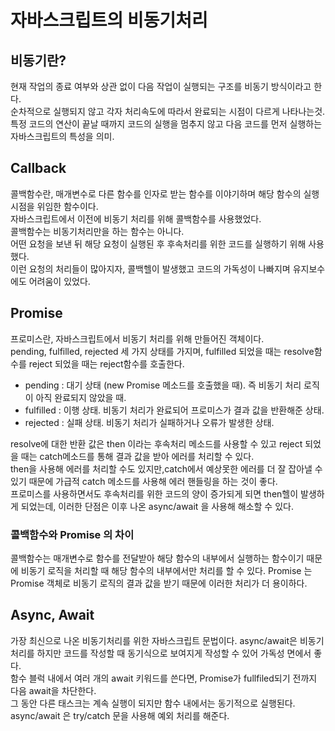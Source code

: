 # 자바스크립트의 비동기처리

## 비동기란?

현재 작업의 종료 여부와 상관 없이 다음 작업이 실행되는 구조를 비동기 방식이라고 한다.  
순차적으로 실행되지 않고 각자 처리속도에 따라서 완료되는 시점이 다르게 나타나는것.  
특정 코드의 연산이 끝날 때까지 코드의 실행을 멈추지 않고 다음 코드를 먼저 실행하는 자바스크립트의 특성을 의미.

## Callback

콜백함수란, 매개변수로 다른 함수를 인자로 받는 함수를 이야기하며 해당 함수의 실행시점을 위임한 함수이다.  
자바스크립트에서 이전에 비동기 처리를 위해 콜백함수를 사용했었다.  
콜백함수는 비동기처리만을 하는 함수는 아니다.  
어떤 요청을 보낸 뒤 해당 요청이 실행된 후 후속처리를 위한 코드를 실행하기 위해 사용했다.  
이런 요청의 처리들이 많아지자, 콜백헬이 발생했고 코드의 가독성이 나빠지며 유지보수에도 어려움이 있었다.

## Promise

프로미스란, 자바스크립트에서 비동기 처리를 위해 만들어진 객체이다.  
pending, fulfilled, rejected 세 가지 상태를 가지며, fulfilled 되었을 때는 resolve함수를 reject 되었을 때는 reject함수를 호출한다.

- pending : 대기 상태 (new Promise 메소드를 호출했을 때). 즉 비동기 처리 로직이 아직 완료되지 않았을 때.
- fulfilled : 이행 상태. 비동기 처리가 완료되어 프로미스가 결과 값을 반환해준 상태.
- rejected : 실패 상태. 비동기 처리가 실패하거나 오류가 발생한 상태.
  <br/>

resolve에 대한 반환 값은 then 이라는 후속처리 메소드를 사용할 수 있고 reject 되었을 때는 catch메소드를 통해 결과 값을 받아 에러를 처리할 수 있다.  
then을 사용해 에러를 처리할 수도 있지만,catch에서 예상못한 에러를 더 잘 잡아낼 수 있기 때문에 가급적 catch 메소드를 사용해 에러 핸들링을 하는 것이 좋다.  
프로미스를 사용하면서도 후속처리를 위한 코드의 양이 증가되게 되면 then헬이 발생하게 되었는데, 이러한 단점은 이후 나온 async/await 을 사용해 해소할 수 있다.

### 콜백함수와 Promise 의 차이

콜백함수는 매개변수로 함수를 전달받아 해당 함수의 내부에서 실행하는 함수이기 때문에 비동기 로직을 처리할 때 해당 함수의 내부에서만 처리를 할 수 있다. Promise 는 Promise 객체로 비동기 로직의 결과 값을 받기 때문에 이러한 처리가 더 용이하다.

## Async, Await

가장 최신으로 나온 비동기처리를 위한 자바스크립트 문법이다.
async/await은 비동기처리를 하지만 코드를 작성할 때 동기식으로 보여지게 작성할 수 있어 가독성 면에서 좋다.  
함수 블럭 내에서 여러 개의 await 키워드를 쓴다면, Promise가 fullfiled되기 전까지 다음 await을 차단한다.  
그 동안 다른 태스크는 계속 실행이 되지만 함수 내에서는 동기적으로 실행된다.
async/await 은 try/catch 문을 사용해 예외 처리를 해준다.
